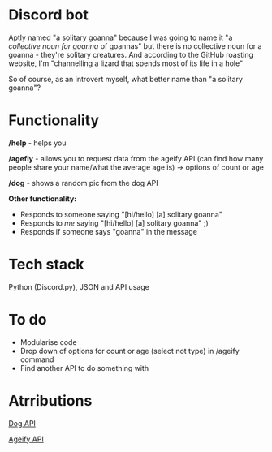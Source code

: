 # Discord bot
Aptly named "a solitary goanna" because I was going to name it "a *collective noun for goanna* of goannas" but there is no collective noun for a goanna - they're solitary creatures. And according to the GitHub roasting website, I'm "channelling a lizard that spends most of its life in a hole"

So of course, as an introvert myself, what better name than "a solitary goanna"?

# Functionality

**/help** - helps you

**/agefiy** - allows you to request data from the ageify API (can find how many people share your name/what the average age is) -> options of count or age

**/dog** - shows a random pic from the dog API

**Other functionality:**
- Responds to someone saying "[hi/hello] [a] solitary goanna"
- Responds to *me* saying "[hi/hello] [a] solitary goanna" ;)
- Responds if someone says "goanna" in the message

# Tech stack
Python (Discord.py), JSON and API usage

# To do
- Modularise code
- Drop down of options for count or age (select not type) in /ageify command
- Find another API to do something with

# Atrributions
[Dog API](https://dog.ceo/dog-api/)

[Ageify API](https://agify.io/)

